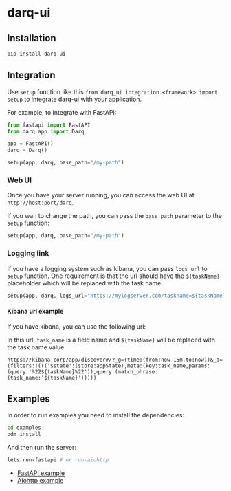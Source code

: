 # darq-ui

## Installation

```bash
pip install darq-ui
```

## Integration

Use `setup` function like this `from darq_ui.integration.<framework> import setup` to integrate darq-ui with your application.

For example, to integrate with FastAPI:

```python
from fastapi import FastAPI
from darq.app import Darq

app = FastAPI()
darq = Darq()

setup(app, darq, base_path="/my-path")
```

### Web UI

Once you have your server running, you can access the web UI at `http://host:port/darq`.

If you wan to change the path, you can pass the `base_path` parameter to the `setup` function:

```python
setup(app, darq, base_path="/my-path")
```

### Logging link 

If you have a logging system such as kibana, you can pass `logs_url` to `setup` function. One requirement is that the url should have the `${taskName}` placeholder which will be replaced with the task name.

```python
setup(app, darq, logs_url="https://mylogserver.com/taskname=${taskName}")
```

#### Kibana url example

If you have kibana, you can use the following url:

In this url, `task_name` is a field name and `${taskName}` will be replaced with the task name value.

```
https://kibana.corp/app/discover#/?_g=(time:(from:now-15m,to:now))&_a=(filters:!((('$state':(store:appState),meta:(key:task_name,params:(query:'%22${taskName}%22')),query:(match_phrase:(task_name:’${taskName}')))))
```

## Examples

In order to run examples you need to install the dependencies:


```bash
cd examples
pdm install
```

And then run the server:

```bash
lets run-fastapi # or run-aiohttp
```

* [FastAPI example](examples/fastapi_server.py)
* [Aiohttp example](examples/aiohttp_server.py)

